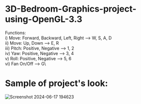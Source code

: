 # 3D-Bedroom-Graphics-project-using-OpenGL-3.3

Functions: \
i) Move: Forward, Backward, Left, Right --> W, S, A, D  \
ii) Move: Up, Down --> E, R \
iii) Pitch: Positive, Negative --> 1, 2 \
iv) Yaw: Positive, Negative --> 3, 4 \
v) Roll: Positive, Negative --> 5, 6 \
vi) Fan On/Off --> G\

# Sample of project's look: 


![Screenshot 2024-06-17 194623](https://github.com/DeyApurba/3D-Bedroom-Graphics-project-using-OpenGL-3.3/assets/114390846/407e339d-eb4b-48ac-9057-19e08a1fb678)
